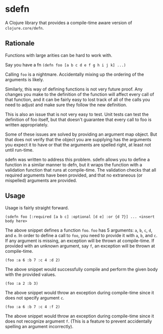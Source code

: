 # sdefn

A Clojure library that provides a compile-time aware version of `clojure.core/defn`. 

## Rationale 

Functions with large arities can be hard to work with. 

Say you have a fn `(defn foo [a b c d e f g h i j k] ...)`

Calling `foo` is a nightmare. Accidentally mixing up the ordering of the arguments is likely.

Similarly, this way of defining functions is not very future proof. Any changes you make to the definition of the function will affect every call of that function, and it can be fairly easy to lost track of all of the calls you need to adjust and make sure they follow the new definition.

This is also an issue that is not very easy to test. Unit tests can test the definition of foo itself, but that doesn't guarantee that every call to foo is written appropriately.

Some of these issues are solved by providing an argument map object. But that does not verify that the object you are supplying has the arguments you expect it to have or that the arguments are spelled right, at least not until run-time.

sdefn was written to address this problem. sdefn allows you to define a function in a similar manner to defn, but it wraps the function with a validation function that runs at compile-time. The validation checks that all required arguments have been provided, and that no extraneous (or mispelled) arguments are provided. 

## Usage

Usage is fairly straight forward.

`(sdefn foo [:required [a b c] :optional [d e] :or {d 7}] ... <insert body here>`

The above snippet defines a function `foo`. `foo` has 5 arguments: `a`, `b`, `c`, `d`, and `e`. In order to define a call to `foo`, you need to provide it with `a`, `b`, and `c`. If any argument is missing, an exception will be thrown at compile-time. If provided with an unknown argument, say `f`, an exception will be thrown at compile-time. 

`(foo :a 6 :b 7 :c 4 :d 2)`

The above snippet would successfully compile and perform the given body with the provided values.

`(foo :a 2 :b 3)`

The above snippet would throw an exception during compile-time since it does not specify argument `c`.

`(foo :a 6 :b 7 :c 4 :f 2)`

The above snippet would throw an exception during compile-time since it does not recognize argument `f`. (This is a feature to prevent accidentally spelling an argument incorrectly).
